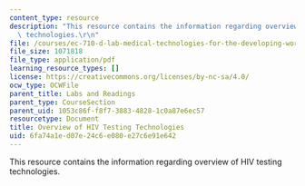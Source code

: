 ```yaml
---
content_type: resource
description: "This resource contains the information regarding overview of HIV testing\
  \ technologies.\r\n"
file: /courses/ec-710-d-lab-medical-technologies-for-the-developing-world-spring-2010/6fa74a1ed07e24c6e080e27c6e91e642_MITEC_710S10_rd5_hiv_tst.pdf
file_size: 1071818
file_type: application/pdf
learning_resource_types: []
license: https://creativecommons.org/licenses/by-nc-sa/4.0/
ocw_type: OCWFile
parent_title: Labs and Readings
parent_type: CourseSection
parent_uid: 1053c86f-f8f7-3883-4828-1c0a87e6ec57
resourcetype: Document
title: Overview of HIV Testing Technologies
uid: 6fa74a1e-d07e-24c6-e080-e27c6e91e642
---
```

This resource contains the information regarding overview of HIV testing technologies.
